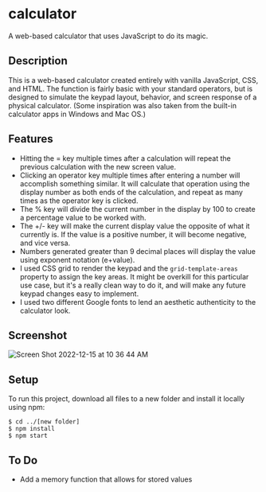 # calculator
A web-based calculator that uses JavaScript to do its magic.

## Description
This is a web-based calculator created entirely with vanilla JavaScript, CSS, and HTML. The function is fairly basic with your standard operators, but is designed to simulate the keypad layout, behavior, and screen response of a physical calculator. (Some inspiration was also taken from the built-in calculator apps in Windows and Mac OS.)

## Features

- Hitting the = key multiple times after a calculation will repeat the previous calculation with the new screen value.
- Clicking an operator key multiple times after entering a number will accomplish something similar. It will calculate that operation using the display number as both ends of the calculation, and repeat as many times as the operator key is clicked.
- The % key will divide the current number in the display by 100 to create a percentage value to be worked with.
- The +/- key will make the current display value the opposite of what it currently is. If the value is a positive number, it will become negative, and vice versa.
- Numbers generated greater than 9 decimal places will display the value using exponent notation (e+value).
- I used CSS grid to render the keypad and the `grid-template-areas` property to assign the key areas. It might be overkill for this particular use case, but it's a really clean way to do it, and will make any future keypad changes easy to implement.
- I used two different Google fonts to lend an aesthetic authenticity to the calculator look.

## Screenshot

![Screen Shot 2022-12-15 at 10 36 44 AM](https://user-images.githubusercontent.com/58447266/207940738-026cfd78-cad0-470a-b607-645a85775c4e.png)

## Setup
To run this project, download all files to a new folder and install it locally using npm:

```
$ cd ../[new folder]
$ npm install
$ npm start
```

## To Do
- Add a memory function that allows for stored values
